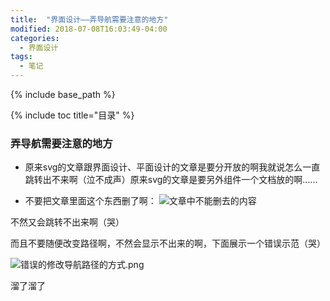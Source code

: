 ```yaml
---
title:  "界面设计——弄导航需要注意的地方"
modified: 2018-07-08T16:03:49-04:00
categories: 
  - 界面设计
tags:
  - 笔记
---
```

{% include base_path %}
 	 	  
{% include toc title="目录" %}
 	 	  

### 弄导航需要注意的地方

- 原来svg的文章跟界面设计、平面设计的文章是要分开放的啊我就说怎么一直跳转出不来啊（泣不成声）原来svg的文章是要另外组件一个文档放的啊……

- 不要把文章里面这个东西删了啊：
![文章中不能删去的内容](/minimal-mistakes/images/截图集合\文章中不能删去的内容.png)
 
 不然又会跳转不出来啊（哭）
 
而且不要随便改变路径啊，不然会显示不出来的啊，下面展示一个错误示范（哭）

![错误的修改导航路径的方式.png](/minimal-mistakes/images/截图集合/错误的修改导航路径的方式.png)

溜了溜了

